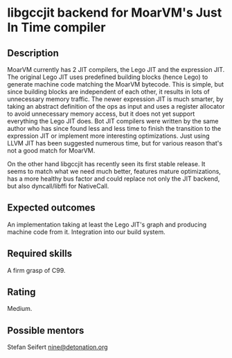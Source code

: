 libgccjit backend for MoarVM's Just In Time compiler
==================================

Description
-----------

MoarVM currently has 2 JIT compilers, the Lego JIT and the expression JIT.
The original Lego JIT uses predefined building blocks (hence Lego) to generate machine code matching the MoarVM bytecode.
This is simple, but since building blocks are independent of each other, it results in lots of unnecessary memory traffic.
The newer expression JIT is much smarter, by taking an abstract definition of the ops as input and uses a register allocator to avoid unnecessary memory access, but it does not yet support everything the Lego JIT does.
Bot JIT compilers were written by the same author who has since found less and less time to finish the transition to the expression JIT or implement more interesting optimizations.
Just using LLVM JIT has been suggested numerous time, but for various reason that's not a good match for MoarVM.

On the other hand libgccjit has recently seen its first stable release.
It seems to match what we need much better, features mature optimizations, has a more healthy bus factor and could replace not only the JIT backend, but also dyncall/libffi for NativeCall.

Expected outcomes
-----------------

An implementation taking at least the Lego JIT's graph and producing machine code from it.
Integration into our build system.


Required skills
---------------

A firm grasp of C99.


Rating
------

Medium.


Possible mentors
----------------

Stefan Seifert <nine@detonation.org>
